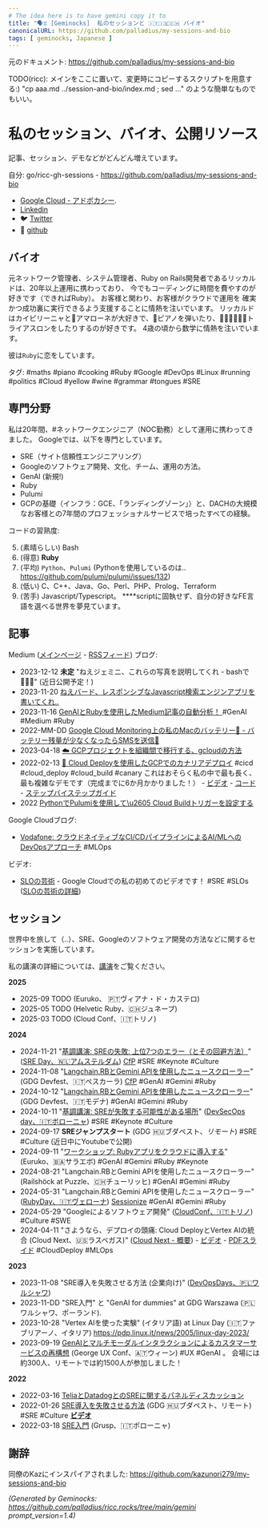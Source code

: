 ```yaml
---
# The idea here is to have gemini copy it to
title: "🗣️♊ [Geminocks]  私のセッションと 🇮🇹🇮🇪🇨🇭 バイオ"
canonicalURL: https://github.com/palladius/my-sessions-and-bio
tags: [ geminocks, Japanese ]
---
```


元のドキュメント: https://github.com/palladius/my-sessions-and-bio

TODO(ricc): メインをここに置いて、変更時にコピーするスクリプトを用意する:) "cp aaa.md ../session-and-bio/index.md ; sed ..." のような簡単なものでもいい。


# 私のセッション、バイオ、公開リソース


記事、セッション、デモなどがどんどん増えています。

自分: go/ricc-gh-sessions - https://github.com/palladius/my-sessions-and-bio

* [Google Cloud - アドボカシー](https://cloud.google.com/developers/advocates/riccardo-carlesso).
* [Linkedin](https://www.linkedin.com/in/riccardocarlesso/)
* 🐦 [Twitter](https://twitter.com/palladius)
* 🐙 [github](https://github.com/palladius)

## バイオ

元ネットワーク管理者、システム管理者、Ruby on Rails開発者であるリッカルドは、20年以上運用に携わっており、
今でもコーディングに時間を費やすのが好きです（できればRuby）。 お客様と関わり、お客様がクラウドで運用を
確実かつ成功裏に実行できるよう支援することに情熱を注いでいます。 リッカルドはカイピリーニャと🍷アマローネが大好きで、🎹ピアノを弾いたり、🏊🏻🚴🏿🏃‍♀️トライアスロンをしたりするのが好きです。 4歳の頃から数学に情熱を注いでいます。

彼は`Ruby`に恋をしています。

タグ: #maths #piano #cooking #Ruby #Google #DevOps #Linux #running #politics #Cloud #yellow #wine #grammar #tongues #SRE

## 専門分野

私は20年間、#ネットワークエンジニア（NOC勤務）として運用に携わってきました。
Googleでは、以下を専門としています。

* SRE（サイト信頼性エンジニアリング）
* Googleのソフトウェア開発、文化、チーム、運用の方法。
* GenAI (新規!)
* Ruby
* Pulumi
* GCPの基礎（インフラ：GCE、「ランディングゾーン」）と、DACHの大規模なお客様との7年間のプロフェッショナルサービスで培ったすべての経験。

コードの習熟度:

5. (素晴らしい) Bash
4. (得意) **Ruby**
3. (平均) `Python`、`Pulumi` (Pythonを使用しているのは.. https://github.com/pulumi/pulumi/issues/132)
2. (低い) C、C++、Java、Go、Perl、PHP、Prolog、Terraform
1. (苦手) Javascript/Typescript。 ****scriptに固執せず、自分の好きなFE言語を選べる世界を夢見ています。

## 記事

Medium ([メインページ](https://medium.com/@palladiusbonton/) - [RSSフィード](https://medium.com/feed/@palladiusbonton)) ブログ:

* 2023-12-12 **未定** "ねえジェミニ、これらの写真を説明してくれ - bashで🧑🏽‍💻" (近日公開予定！)
* 2023-11-20 [ねえバード、レスポンシブなJavascript検索エンジンアプリを書いてくれ..](https://medium.com/@palladiusbonton/hey-bard-write-a-responsive-javascript-search-engine-app-for-me-b2585e55385e)
* 2023-11-16 [GenAIとRubyを使用したMedium記事の自動分析！
](https://blog.devops.dev/parse-medium-articles-with-genai-and-add-some-fun-02fe9d30475a) #GenAI #Medium #Ruby
* 2022-MM-DD [Google Cloud Monitoring上の私のMacのバッテリー🔋 - バッテリー残量が少なくなったらSMSを送信🪫](https://medium.com/google-cloud/my-macs-battery-on-google-cloud-monitoring-with-sms-if-its-low-a1ccd70485fe?source=rss-b5293b96912f------2)
* 2023-04-18 [☁️ GCPプロジェクトを組織間で移行する、gcloudの方法](https://medium.com/google-cloud/how-to-migrate-projects-across-organizations-c7e254ab90af?source=rss-b5293b96912f------2)
* 2022-02-13 [🐤 Cloud Deployを使用したGCPでのカナリアデプロイ](https://medium.com/google-cloud/draft-canarying-on-gcp-with-cloud-deploy-91b3e4d0ee9a) #cicd #cloud_deploy #cloud_build #canary これはおそらく私の中で最も長く、最も複雑なデモです（完成までに6か月かかりました！） - [ビデオ](https://www.youtube.com/watch?v=0GfV5iMGG64) - [コード](https://github.com/palladius/clouddeploy-platinum-path) - [ステップバイステップガイド](https://github.com/palladius/clouddeploy-platinum-path/blob/main/step-by-step-guide.md)
* 2022  [PythonでPulumiを使用して\u2605 Cloud Buildトリガーを設定する](https://medium.com/google-cloud/setting-cloudbuild-with-pulumi-in-python-330e8b54b2cf)


Google Cloudブログ:

* [Vodafone: クラウドネイティブなCI/CDパイプラインによるAI/MLへのDevOpsアプローチ](https://cloud.google.com/blog/products/devops-sre/how-vodafone-uses-cicd-to-speed-up-ml-pipelines) #MLOps

ビデオ:

* [SLOの芸術](https://www.youtube.com/watch?v=E3ReKuJ8ewA) - Google Cloudでの私の初めてのビデオです！ #SRE #SLOs ([SLOの芸術の詳細](https://sre.google/resources/practices-and-processes/art-of-slos/))


## セッション

世界中を旅して（..）、SRE、Googleのソフトウェア開発の方法などに関するセッションを実施しています。

私の講演の詳細については、[講演](talks.md)をご覧ください。

**2025**

* 2025-09 TODO (Euruko、	🇵🇹ヴィアナ・ド・カステロ)
* 2025-05 TODO (Helvetic Ruby、🇨🇭ジュネーブ)
* 2025-03 TODO (Cloud Conf、🇮🇹トリノ)

**2024**

* 2024-11-21 "[基調講演: SREの失敗: 上位7つのエラー（とその回避方法）](https://sreday.com/2024-amsterdam/#modal-speaker-0)" ([SRE Day、🇳🇱アムステルダム](https://sreday.com/2024-amsterdam/)) [CfP](https://www.papercall.io/sreday-2024-amsterdam) #SRE #Keynote #Culture
* 2024-11-08 "[Langchain.RBとGemini APIを使用したニュースクローラー](https://sessionize.com/app/speaker/session/739236)" (GDG Devfest、🇮🇹ペスカーラ) [CfP](https://sessionize.com/devfest-pescara-2024/) #GenAI #Gemini #Ruby
* 2024-10-12 "[Langchain.RBとGemini APIを使用したニュースクローラー](https://sessionize.com/app/speaker/session/745608)" (GDG Devfest、🇮🇹モデナ) #GenAI #Gemini #Ruby
* 2024-10-11 "[基調講演: SREが失敗する可能性がある場所](https://www.devsecopsday.it/talks_speakers/)" ([DevSecOps day、🇮🇹ボローニャ](https://www.devsecopsday.it/talks_speakers/)) #SRE  #Keynote #Culture
* 2024-09-17 **SREジャンプスタート** (GDG 🇭🇺ブダペスト、_リモート_) #SRE #Culture (近日中にYoutubeで公開)
* 2024-09-11 "[ワークショップ: Rubyアプリをクラウドに導入する](https://2024.euruko.org/speakers/riccardo_carlesso)" (Euruko、🇧🇦サラエボ) #GenAI #Gemini #Ruby #Keynote
* 2024-08-21 "Langchain.RBとGemini APIを使用したニュースクローラー" (Railshöck at Puzzle、🇨🇭チューリッヒ) #GenAI #Gemini #Ruby
* 2024-05-31 "Langchain.RBとGemini APIを使用したニュースクローラー" ([RubyDay、🇮🇹ヴェローナ](https://ti.to/grusp/rubyday-2024)) [Sessionize](https://sessionize.com/app/speaker/session/621013) #GenAI #Gemini #Ruby
* 2024-05-29 "Googleによるソフトウェア開発" ([CloudConf、🇮🇹トリノ](https://2024.cloudconf.it/index.html)) #Culture #SWE
* 2024-04-11 "さようなら、デプロイの頭痛: Cloud DeployとVertex AIの統合 (Cloud Next、🇺🇸ラスベガス)" ([Cloud Next - 概要](https://cloud.withgoogle.com/next?session=DEV302)) - [ビデオ](https://www.youtube.com/watch?v=_NlGk9Ao_oA) - [PDFスライド](https://assets.swoogo.com/uploads/3794522-661c3c8fe0cf9.pdf) #CloudDeploy #MLOps

**2023**

* 2023-11-08 "SRE導入を失敗させる方法 (企業向け)" ([DevOpsDays、🇵🇱ワルシャワ](https://devopsdays.pl/bio/#kontakt))
* 2023-11-DD "SRE入門" と "GenAI for dummies" at GDG Warszawa (🇵🇱ワルシャワ、ポーランド).
* 2023-10-28 "Vertex AIを使った実験" (イタリア語) at Linux Day (🇮🇹ファブリアーノ、イタリア) https://pdp.linux.it/news/2005/linux-day-2023/
* 2023-09-19 [GenAIとマルチモーダルインタラクションによるカスタマーサービスの再構想](https://www.youtube.com/watch?v=WRNncVe5yJQ) (George UX Conf、🇦🇹ウィーン) #UX #GenAI 。 会場には約300人、リモートでは約1500人が参加しました！

**2022**

* 2022-03-16 [TeliaとDatadogとのSREに関するパネルディスカッション](https://hopin.com/events/telia-company-google-cloud-datadog-sre-panel)
* 2022-01-26 [SRE導入を失敗させる方法](https://gdg.community.dev/events/details/google-gdg-budapest-presents-how-to-fail-your-sre-adoption/)
  (GDG 🇭🇺ブダペスト、リモート) #SRE #Culture **[ビデオ](https://www.youtube.com/watch?v=i96qBPyn2dw)**
* 2022-03-18 [SRE入門](https://2022.incontrodevops.it/talks_speakers/index.html) (Grusp、🇮🇹ボローニャ)

## 謝辞

同僚のKazにインスパイアされました: https://github.com/kazunori279/my-sessions-and-bio



*(Generated by Geminocks: https://github.com/palladius/ricc.rocks/tree/main/gemini prompt_version=1.4)*